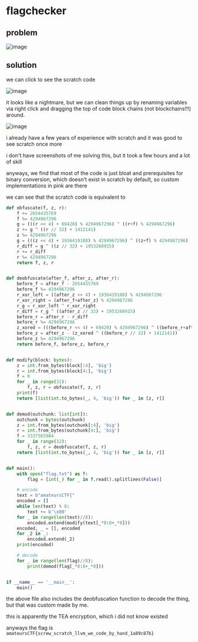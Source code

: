 # flagchecker

## problem

![image](https://github.com/quasar098/ctf-writeups/assets/70716985/3c7de0ff-8e86-4cb1-a006-bb0290763e5a)

## solution

we can click to see the scratch code

![image](https://github.com/quasar098/ctf-writeups/assets/70716985/67cb7d88-6a2f-4928-a1af-3b3151ba5132)

it looks like a nightmare, but we can clean things up by renaming variables via right click and dragging the top of code block chains (not blockchains!!!) around.

![image](https://github.com/quasar098/ctf-writeups/assets/70716985/201f81c6-b05d-4159-9c2d-39aca56e11d6)

i already have a few years of experience with scratch and it was good to see scratch once more

i don't have screenshots of me solving this, but it took a few hours and a lot of skill

anyways, we find that most of the code is just bloat and prerequisites for binary conversion, which doesn't exist in scratch by default, so custom implementations in pink are there

we can see that the scratch code is equivalent to 

```py
def obfuscate(f, z, r):
    f += 2654435769
    f %= 4294967296
    g = (((r << 4) + 69420) % 4294967296) ^ ((r+f) % 4294967296)
    z += g ^ ((r // 32) + 1412141)
    z %= 4294967296
    g = (((z << 4) + 1936419188) % 4294967296) ^ ((z+f) % 4294967296)
    r_diff = g ^ ((z // 32) + 1953260915)
    r += r_diff
    r %= 4294967296
    return f, z, r


def deobfuscate(after_f, after_z, after_r):
    before_f = after_f - 2654435769
    before_f %= 4294967296
    r_xor_left = ((after_z << 4) + 1936419188) % 4294967296
    r_xor_right = (after_f+after_z) % 4294967296
    r_g = r_xor_left ^ r_xor_right
    r_diff = r_g ^ ((after_z // 32) + 1953260915)
    before_r = after_r - r_diff
    before_r %= 4294967296
    z_xored = (((before_r << 4) + 69420) % 4294967296) ^ ((before_r+after_f) % 4294967296)
    before_z = after_z - (z_xored ^ ((before_r // 32) + 1412141))
    before_z %= 4294967296
    return before_f, before_z, before_r


def modify(block: bytes):
    z = int.from_bytes(block[:4], 'big')
    r = int.from_bytes(block[4:], 'big')
    f = 0
    for _ in range(32):
        f, z, r = obfuscate(f, z, r)
    print(f)
    return [list(int.to_bytes(_, 4, 'big')) for _ in [z, r]]


def demod(outchunk: list[int]):
    outchunk = bytes(outchunk)
    z = int.from_bytes(outchunk[:4], 'big')
    r = int.from_bytes(outchunk[4:], 'big')
    f = 3337565984
    for _ in range(32):
        f, z, r = deobfuscate(f, z, r)
    return [list(int.to_bytes(_, 4, 'big')) for _ in [z, r]]


def main():
    with open("flag.txt") as f:
        flag = [int(_) for _ in f.read().splitlines(False)]

    # encode
    text = b"amateursCTF{"
    encoded = []
    while len(text) % 8:
        text += b'\x00'
    for _ in range(len(text)//8):
        encoded.extend(modify(text[_*8:8+_*8]))
    encoded, _ = [], encoded
    for _2 in _:
        encoded.extend(_2)
    print(encoded)

    # decode
    for _ in range(len(flag)//8):
        print(demod(flag[_*8:8+_*8]))


if __name__ == '__main__':
    main()
```

the above file also includes the deobfuscation function to decode the thing, but that was custom made by me.

this is apparently the TEA encryption, which i did not know existed

anyways the flag is `amateursCTF{screw_scratch_llvm_we_code_by_hand_1a89c87b}`
